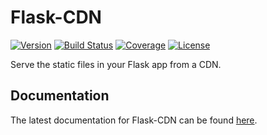 # Flask-CDN

[![Version](https://img.shields.io/pypi/v/flask-cdn.svg)](https://pypi.python.org/pypi/Flask-CDN)
[![Build Status](https://travis-ci.org/libwilliam/flask-cdn.png)](https://travis-ci.org/libwilliam/flask-cdn)
[![Coverage](https://coveralls.io/repos/wichitacode/flask-cdn/badge.svg)](https://coveralls.io/github/wichitacode/flask-cdn)
[![License](https://img.shields.io/pypi/l/flask-cdn.svg)](https://github.com/libwilliam/flask-cdn/blob/master/LICENSE)

Serve the static files in your Flask app from a CDN.

## Documentation
The latest documentation for Flask-CDN can be found [here](https://flask-cdn.readthedocs.org/en/latest/).
